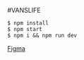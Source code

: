 #VANSLIFE

```
$ npm install
$ npm start
$ npm i && npm run dev

````

[Figma](https://www.figma.com/file/igDA2NiMDhoaIIAqm5EnTq/%23VanLife?type=design&node-id=0-1&mode=design)

